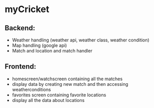# myCricket
## Backend: 
 - Weather handling (weather api, weather class, weather condition)
 - Map handling (google api)
 - Match and location and match handler
## Frontend:
 - homescreen/watchscreen containing all the matches
 - display data by creating new match and then accessing weatherconditions
 - favorites screen containing favorite locations
 - display all the data about locations
